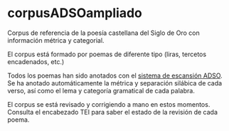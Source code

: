 # corpusADSOampliado
Corpus de referencia de la poesía castellana del Siglo de Oro con información métrica y categorial.

El corpus está formado por poemas de diferente tipo (liras, tercetos encadenados, etc.)

Todos los poemas han sido anotados con el [sistema de escansión ADSO](http://adso.gplsi.es). Se ha anotado automáticamente la métrica y separación silábica de cada verso, así como el lema y categoría gramatical de cada palabra.

El corpus se está revisado y corrigiendo a mano en estos momentos. Consulta el encabezado TEI para saber el estado de la revisión de cada poema.
